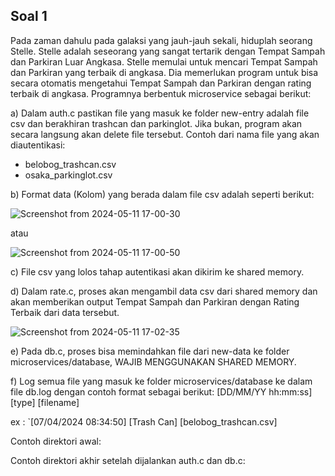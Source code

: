 ## Soal 1

Pada zaman dahulu pada galaksi yang jauh-jauh sekali, hiduplah seorang Stelle. Stelle adalah seseorang yang sangat tertarik dengan Tempat Sampah dan Parkiran Luar Angkasa. Stelle memulai untuk mencari Tempat Sampah dan Parkiran yang terbaik di angkasa. Dia memerlukan program untuk bisa secara otomatis mengetahui Tempat Sampah dan Parkiran dengan rating terbaik di angkasa. Programnya berbentuk microservice sebagai berikut:

a) Dalam auth.c pastikan file yang masuk ke folder new-entry adalah file csv dan berakhiran  trashcan dan parkinglot. Jika bukan, program akan secara langsung akan delete file tersebut. Contoh dari nama file yang akan diautentikasi:

   - belobog_trashcan.csv
   - osaka_parkinglot.csv

b) Format data (Kolom)  yang berada dalam file csv adalah seperti berikut:

![Screenshot from 2024-05-11 17-00-30](https://github.com/Faridaqurr/lapres/assets/150933246/39dd4511-abb0-4bd0-bbe4-ecce56dc44cd)

atau

![Screenshot from 2024-05-11 17-00-50](https://github.com/Faridaqurr/lapres/assets/150933246/3ff99191-f9eb-4c27-ad6a-71be18a31e65)

c) File csv yang lolos tahap autentikasi akan dikirim ke shared memory. 

d) Dalam rate.c, proses akan mengambil data csv dari shared memory dan akan memberikan output Tempat Sampah dan Parkiran dengan Rating Terbaik dari data tersebut.

![Screenshot from 2024-05-11 17-02-35](https://github.com/Faridaqurr/lapres/assets/150933246/201843ae-69c0-4daf-80ef-dc9ac92c97bc)

e) Pada db.c, proses bisa memindahkan file dari new-data ke folder microservices/database, WAJIB MENGGUNAKAN SHARED MEMORY.

f) Log semua file yang masuk ke folder microservices/database ke dalam file db.log dengan contoh format sebagai berikut:
[DD/MM/YY hh:mm:ss] [type] [filename]

ex : `[07/04/2024 08:34:50] [Trash Can] [belobog_trashcan.csv]

Contoh direktori awal:


Contoh direktori akhir setelah dijalankan auth.c dan db.c:


